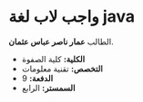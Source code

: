 # واجب  لاب لغة java

 الطالب **عمار ناصر عباس عثمان**.

- **الكلية:** كلية الصفوة
- **التخصص:** تقنية معلومات
- **الدفعة:** 9
- **السمستر:** الرابع
